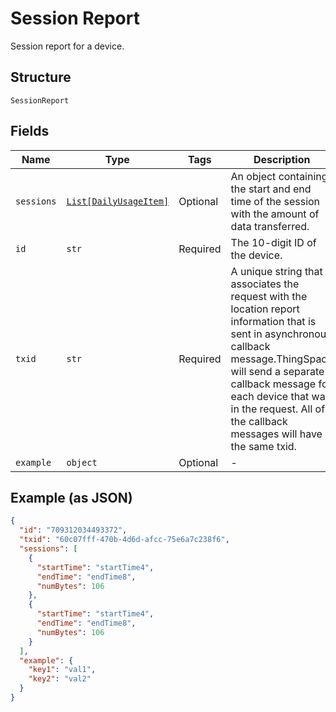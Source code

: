 
# Session Report

Session report for a device.

## Structure

`SessionReport`

## Fields

| Name | Type | Tags | Description |
|  --- | --- | --- | --- |
| `sessions` | [`List[DailyUsageItem]`](../../doc/models/daily-usage-item.md) | Optional | An object containing the start and end time of the session with the amount of data transferred. |
| `id` | `str` | Required | The 10-digit ID of the device. |
| `txid` | `str` | Required | A unique string that associates the request with the location report information that is sent in asynchronous callback message.ThingSpace will send a separate callback message for each device that was in the request. All of the callback messages will have the same txid. |
| `example` | `object` | Optional | - |

## Example (as JSON)

```json
{
  "id": "709312034493372",
  "txid": "60c07fff-470b-4d6d-afcc-75e6a7c238f6",
  "sessions": [
    {
      "startTime": "startTime4",
      "endTime": "endTime8",
      "numBytes": 106
    },
    {
      "startTime": "startTime4",
      "endTime": "endTime8",
      "numBytes": 106
    }
  ],
  "example": {
    "key1": "val1",
    "key2": "val2"
  }
}
```

